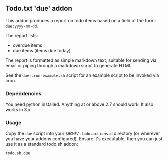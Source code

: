 Todo.txt 'due' addon
--------------------

This addon produces a report on todo items based on a field of the form: `due:yyyy-mm-dd`.

The report lists:

* overdue items
* due items (items due today)

The report is formatted as simple markdown text, suitable for sending via email or piping through a markdown script to generate HTML.

See the `due-cron-example.sh` script for an example script to be invoked via cron.


### Dependencies

You need python installed. Anything at or above 2.7 should work. It also works in 3.x.


### Usage

Copy the `due` script into your `$HOME/.todo.actions.d` directory (or wherever you have your addons configured). Ensure it's executable, then you can just use it as a standard todo.sh addon:

    todo.sh due

